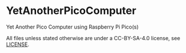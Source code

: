 # YetAnotherPicoComputer

Yet Another Pico Computer using Raspberry Pi Pico(s)

All files unless stated otherwise are under a CC-BY-SA-4.0 license, see [LICENSE]().
